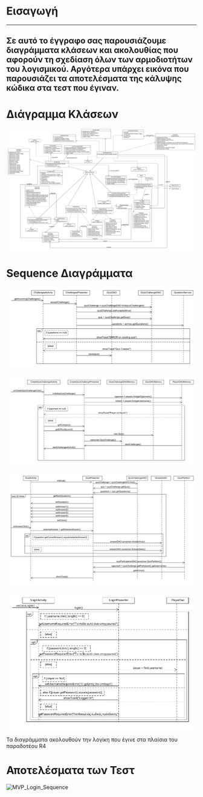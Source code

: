 # Εισαγωγή
---
Σε αυτό το έγγραφο σας παρουσιάζουμε διαγράμματα κλάσεων και ακολουθίας που αφορούν τη σχεδίαση όλων
των αρμοδιοτήτων του λογισμικού. Αργότερα υπάρχει εικόνα που παρουσιάζει τα αποτελέσματα της κάλυψης κώδικα στα τεστ που έγιναν.
---
# Διάγραμμα Κλάσεων
![class_diagram](diagrams/MVP_Class_Diagram.png "Class Diagramm")

# Sequence Διαγράμματα
![MVP_AcceptQuizChallenge_Sequence](diagrams/MVP_AcceptQuizChallenge_Sequence.png "MVP_AcceptQuizChallenge_Sequence")

![MVP_CreateQuizChallenge_Sequence](diagrams/MVP_CreateQuizChallenge_Sequence.png "MVP_CreateQuizChallenge_Sequence")

![MVP_Dual_Sequence](diagrams/MVP_Dual_Sequence.png "MVP_Dual_Sequence")

![MVP_Login_Sequence](diagrams/MVP_Login_Sequence.png "MVP_Login_Sequence")

Τα διαγράμματα ακολουθούν την λογίκη που έγινε στα πλαίσια του παραδοτέου R4

# Αποτελέσματα των Τεστ

![MVP_Login_Sequence](https://github.com/roni3840/Projects/blob/master/Software-Technology(Android)/QuizApp/requirements/JUnit%20Test/tests_r4.png)


